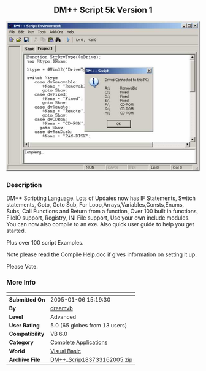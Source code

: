 ﻿<div align="center">

## DM\+\+ Script 5k Version 1

<img src="PIC20051623357517.jpg">
</div>

### Description

DM++ Scripting Language. Lots of Updates now has IF Statements, Switch statements, Goto, Goto Sub, For Loop,Arrays,Variables,Consts,Enums, Subs, Call Functions and Return from a function, Over 100 built in functions, FileIO support, Registry, INI File support, Use your own include modules. You can now also compile to an exe. Also quick user guide to help you get started.

Plus over 100 script Examples.

Note please read the Compile Help.doc if gives information on setting it up.

Please Vote.
 
### More Info
 


<span>             |<span>
---                |---
**Submitted On**   |2005-01-06 15:19:30
**By**             |[dreamvb](https://github.com/Planet-Source-Code/PSCIndex/blob/master/ByAuthor/dreamvb.md)
**Level**          |Advanced
**User Rating**    |5.0 (65 globes from 13 users)
**Compatibility**  |VB 6\.0
**Category**       |[Complete Applications](https://github.com/Planet-Source-Code/PSCIndex/blob/master/ByCategory/complete-applications__1-27.md)
**World**          |[Visual Basic](https://github.com/Planet-Source-Code/PSCIndex/blob/master/ByWorld/visual-basic.md)
**Archive File**   |[DM\+\+\_Scrip183733162005\.zip](https://github.com/Planet-Source-Code/dreamvb-dm-script-5k-version-1__1-58140/archive/master.zip)








